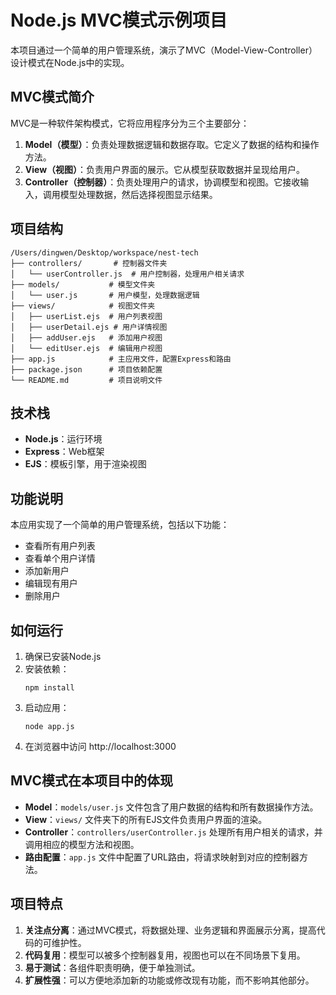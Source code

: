 # Node.js MVC模式示例项目

本项目通过一个简单的用户管理系统，演示了MVC（Model-View-Controller）设计模式在Node.js中的实现。

## MVC模式简介

MVC是一种软件架构模式，它将应用程序分为三个主要部分：

1. **Model（模型）**：负责处理数据逻辑和数据存取。它定义了数据的结构和操作方法。
2. **View（视图）**：负责用户界面的展示。它从模型获取数据并呈现给用户。
3. **Controller（控制器）**：负责处理用户的请求，协调模型和视图。它接收输入，调用模型处理数据，然后选择视图显示结果。

## 项目结构

```
/Users/dingwen/Desktop/workspace/nest-tech
├── controllers/       # 控制器文件夹
│   └── userController.js  # 用户控制器，处理用户相关请求
├── models/           # 模型文件夹
│   └── user.js       # 用户模型，处理数据逻辑
├── views/            # 视图文件夹
│   ├── userList.ejs  # 用户列表视图
│   ├── userDetail.ejs # 用户详情视图
│   ├── addUser.ejs   # 添加用户视图
│   └── editUser.ejs  # 编辑用户视图
├── app.js            # 主应用文件，配置Express和路由
├── package.json      # 项目依赖配置
└── README.md         # 项目说明文件
```

## 技术栈

- **Node.js**：运行环境
- **Express**：Web框架
- **EJS**：模板引擎，用于渲染视图

## 功能说明

本应用实现了一个简单的用户管理系统，包括以下功能：

- 查看所有用户列表
- 查看单个用户详情
- 添加新用户
- 编辑现有用户
- 删除用户

## 如何运行

1. 确保已安装Node.js
2. 安装依赖：
   ```
   npm install
   ```
3. 启动应用：
   ```
   node app.js
   ```
4. 在浏览器中访问 http://localhost:3000

## MVC模式在本项目中的体现

- **Model**：`models/user.js` 文件包含了用户数据的结构和所有数据操作方法。
- **View**：`views/` 文件夹下的所有EJS文件负责用户界面的渲染。
- **Controller**：`controllers/userController.js` 处理所有用户相关的请求，并调用相应的模型方法和视图。
- **路由配置**：`app.js` 文件中配置了URL路由，将请求映射到对应的控制器方法。

## 项目特点

1. **关注点分离**：通过MVC模式，将数据处理、业务逻辑和界面展示分离，提高代码的可维护性。
2. **代码复用**：模型可以被多个控制器复用，视图也可以在不同场景下复用。
3. **易于测试**：各组件职责明确，便于单独测试。
4. **扩展性强**：可以方便地添加新的功能或修改现有功能，而不影响其他部分。